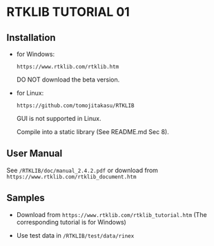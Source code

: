 # RTKLIB TUTORIAL 01

## Installation

* for Windows:

    `https://www.rtklib.com/rtklib.htm`

    DO NOT download the beta version.


* for Linux:

    `https://github.com/tomojitakasu/RTKLIB`

    GUI is not supported in Linux.

    Compile into a static library (See README.md Sec 8).


## User Manual

See `/RTKLIB/doc/manual_2.4.2.pdf` or download from `https://www.rtklib.com/rtklib_document.htm`


## Samples

* Download from `https://www.rtklib.com/rtklib_tutorial.htm` (The corresponding tutorial is for Windows)

* Use test data in `/RTKLIB/test/data/rinex`